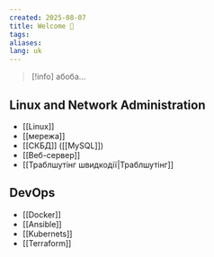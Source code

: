 ```yaml
---
created: 2025-08-07
title: Welcome 🦄
tags: 
aliases: 
lang: uk
---
```

> [!info] абоба...

## Linux and Network Administration
- [[Linux]]
- [[мережа]]
- [[СКБД]] ([[MySQL]])
- [[Веб-сервер]]
- [[Траблшутінг швидкодії|Траблшутінг]]

## DevOps

- [[Docker]]
- [[Ansible]]
- [[Kubernets]]
- [[Terraform]]